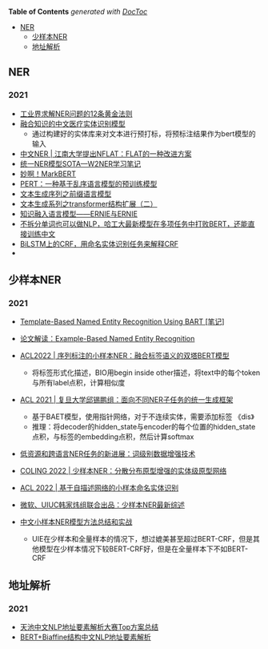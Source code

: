<!-- START doctoc generated TOC please keep comment here to allow auto update -->
<!-- DON'T EDIT THIS SECTION, INSTEAD RE-RUN doctoc TO UPDATE -->
**Table of Contents**  *generated with [DocToc](https://github.com/thlorenz/doctoc)*

- [NER](#ner)
  - [少样本NER](#%E5%B0%91%E6%A0%B7%E6%9C%ACner)
  - [地址解析](#%E5%9C%B0%E5%9D%80%E8%A7%A3%E6%9E%90)

<!-- END doctoc generated TOC please keep comment here to allow auto update -->


## NER
### 2021
- [工业界求解NER问题的12条黄金法则](https://blog.csdn.net/xixiaoyaoww/article/details/107096739)
- [融合知识的中文医疗实体识别模型](http://www.scicat.cn/yy/20211208/108868.html)
  - 通过构建好的实体库来对文本进行预打标，将预标注结果作为bert模型的输入
- [中文NER | 江南大学提出NFLAT：FLAT的一种改进方案](https://mp.weixin.qq.com/s/-bpr3ySRaPZqRdJgI21A6w)
- [统一NER模型SOTA—W2NER学习笔记](https://mp.weixin.qq.com/s/9A5HXuvVYjHjYb8cn1CYpg)
- [妙啊！MarkBERT](https://mp.weixin.qq.com/s/GDnpvesnX79OS5mhpkd9LA)
- [PERT：一种基于乱序语言模型的预训练模型](https://mp.weixin.qq.com/s/gx6N5QBZozxdZqSOjMKOKA)
- [文本生成序列之前缀语言模型](https://mp.weixin.qq.com/s/WGRRVKiPGR8lZsOkM5Z4Tw)
- [文本生成系列之transformer结构扩展（二）](https://mp.weixin.qq.com/s/brifykEle1Rd7v5F0YxdSg)
- [知识融入语言模型——ERNIE与ERNIE](https://mp.weixin.qq.com/s/trAwVkbwKqUmC5sUbC_S0w)
- [不拆分单词也可以做NLP，哈工大最新模型在多项任务中打败BERT，还能直接训练中文](https://mp.weixin.qq.com/s/UBoMRmymwnw9Ds3S3OW6Mw)
- [BiLSTM上的CRF，用命名实体识别任务来解释CRF](https://mp.weixin.qq.com/s/2Eq1tSt0Wqxh8MULR27qYA)
- 


## 少样本NER
### 2021
- [Template-Based Named Entity Recognition Using BART [笔记]](https://zhuanlan.zhihu.com/p/462088365)
- [论文解读：Example-Based Named Entity Recognition](https://blog.csdn.net/qq_36426650/article/details/125504613)
- [ACL2022 | 序列标注的小样本NER：融合标签语义的双塔BERT模型](https://mp.weixin.qq.com/s/56OH4d7WDYjuLxWh4kW-1w)
  - 将标签形式化描述，BIO用begin inside other描述，将text中的每个token与所有label点积，计算相似度
- [ACL 2021 | 复旦大学邱锡鹏组：面向不同NER子任务的统一生成框架](https://mp.weixin.qq.com/s/2AePxoar9j4MLQLxMzSf_g)
  - 基于BAET模型，使用指针网络，对于不连续实体，需要添加标签 《dis》
  - 推理：将decoder的hidden_state与encoder的每个位置的hidden_state点积，与标签的embedding点积，然后计算softmax
- [低资源和跨语言NER任务的新进展：词级别数据增强技术](https://mp.weixin.qq.com/s/9vYd9O7BRd_k_56AF5xT0g)
- [COLING 2022 | 少样本NER：分散分布原型增强的实体级原型网络](https://mp.weixin.qq.com/s/vdNKuZRg2Umst0TSn3p2Qw)
- [ACL 2022 | 基于自描述网络的小样本命名实体识别](https://mp.weixin.qq.com/s/WUjK6qM7qkLs66aMoLYaIA)

- [微软、UIUC韩家炜组联合出品：少样本NER最新综述](https://mp.weixin.qq.com/s/tiMoFMVdQketm11rdXjiSQ)
- [中文小样本NER模型方法总结和实战](https://mp.weixin.qq.com/s/NgCY9U1vMrg99GeoiRDtfQ)
  - UIE在少样本和全量样本的情况下，想过媲美甚至超过BERT-CRF，但是其他模型在少样本情况下较BERT-CRF好，但是在全量样本下不如BERT-CRF


## 地址解析
### 2021
- [天池中文NLP地址要素解析大赛Top方案总结](https://mp.weixin.qq.com/s/bjbcT0Yt-Q-4KjQSg-3mFQ)
- [BERT+Biaffine结构中文NLP地址要素解析](https://mp.weixin.qq.com/s/o5BZ8-l-rjyJmF0V_G1cNg)


